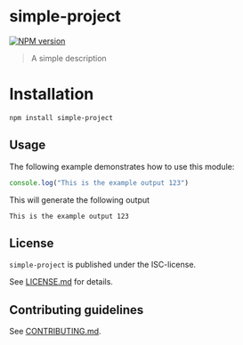 # simple-project 

[![NPM version](https://badge.fury.io/js/simple-project.svg)](http://badge.fury.io/js/simple-project)


> A simple description


# Installation

```
npm install simple-project
```

 
## Usage

The following example demonstrates how to use this module:

```js
console.log("This is the example output 123")
```

This will generate the following output

```
This is the example output 123
```



## License

`simple-project` is published under the ISC-license.

See [LICENSE.md](LICENSE.md) for details.


 
## Contributing guidelines

See [CONTRIBUTING.md](CONTRIBUTING.md).